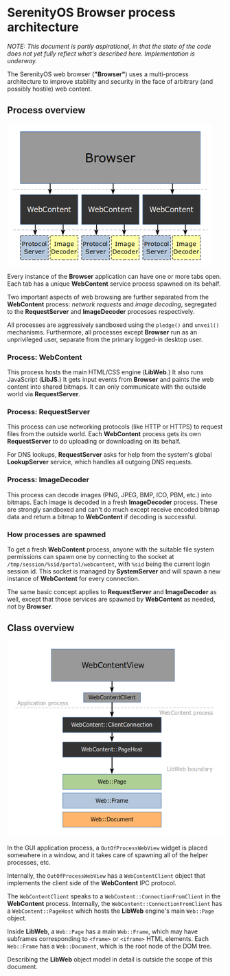 # SerenityOS Browser process architecture

*NOTE: This document is partly aspirational, in that the state of the code does not yet fully reflect what's described here. Implementation is underway.*

The SerenityOS web browser (**"Browser"**) uses a multi-process architecture to improve stability and security in the face of arbitrary (and possibly hostile) web content.

## Process overview

![](Images/processes.png)

Every instance of the **Browser** application can have one or more tabs open. Each tab has a unique **WebContent** service process spawned on its behalf.

Two important aspects of web browsing are further separated from the **WebContent** process: *network requests* and *image decoding*, segregated to the **RequestServer** and **ImageDecoder** processes respectively.

All processes are aggressively sandboxed using the `pledge()` and `unveil()` mechanisms. Furthermore, all processes except **Browser** run as an unprivileged user, separate from the primary logged-in desktop user.

### Process: WebContent

This process hosts the main HTML/CSS engine (**LibWeb**.) It also runs JavaScript (**LibJS**.) It gets input events from **Browser** and paints the web content into shared bitmaps. It can only communicate with the outside world via **RequestServer**.

### Process: RequestServer

This process can use networking protocols (like HTTP or HTTPS) to request files from the outside world. Each **WebContent** process gets its own **RequestServer** to do uploading or downloading on its behalf.

For DNS lookups, **RequestServer** asks for help from the system's global **LookupServer** service, which handles all outgoing DNS requests.

### Process: ImageDecoder

This process can decode images (PNG, JPEG, BMP, ICO, PBM, etc.) into bitmaps. Each image is decoded in a fresh **ImageDecoder** process. These are strongly sandboxed and can't do much except receive encoded bitmap data and return a bitmap to **WebContent** if decoding is successful.

### How processes are spawned

To get a fresh **WebContent** process, anyone with the suitable file system permissions can spawn one by connecting to
the socket at `/tmp/session/%sid/portal/webcontent`, with `%sid` being the current login session id. This socket is managed
by **SystemServer** and will spawn a new instance of **WebContent** for every connection.

The same basic concept applies to **RequestServer** and **ImageDecoder** as well, except that those services are spawned
by **WebContent** as needed, not by **Browser**.

## Class overview

![](Images/classes.png)

In the GUI application process, a `OutOfProcessWebView` widget is placed somewhere in a window, and it takes care of spawning all of the helper processes, etc.

Internally, the `OutOfProcessWebView` has a `WebContentClient` object that implements the client side of the **WebContent** IPC protocol.

The `WebContentClient` speaks to a `WebContent::ConnectionFromClient` in the **WebContent** process. Internally, the `WebContent::ConnectionFromClient` has a `WebContent::PageHost` which hosts the **LibWeb** engine's main `Web::Page` object.

Inside **LibWeb**, a `Web::Page` has a main `Web::Frame`, which may have subframes corresponding to `<frame>` or `<iframe>` HTML elements. Each `Web::Frame` has a `Web::Document`, which is the root node of the DOM tree.

Describing the **LibWeb** object model in detail is outside the scope of this document.
